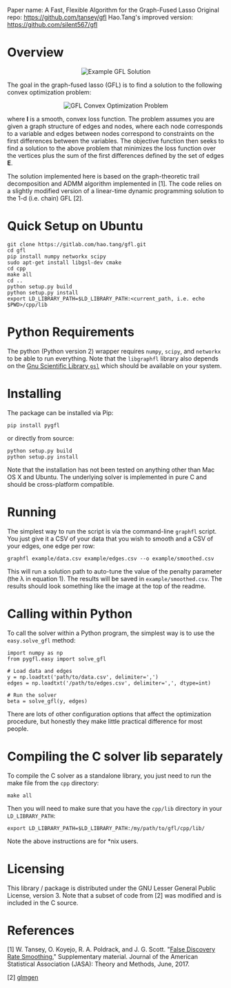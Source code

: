 Paper name: A Fast, Flexible Algorithm for the Graph-Fused Lasso
Original repo: https://github.com/tansey/gfl
Hao.Tang's improved version: https://github.com/silent567/gfl

Overview
===============

<p align="center">
  <img src="https://github.com/tansey/gfl/blob/master/img/example1.png?raw=true" alt="Example GFL Solution"/>
</p>

The goal in the graph-fused lasso (GFL) is to find a solution to the following convex optimization problem:

<p align="center">
  <img src="https://github.com/tansey/gfl/blob/master/img/eq1.png?raw=true" alt="GFL Convex Optimization Problem"/>
</p>

where __l__ is a smooth, convex loss function. The problem assumes you are given a graph structure of edges and nodes, where each node corresponds to a variable and edges between nodes correspond to constraints on the first differences between the variables. The objective function then seeks to find a solution to the above problem that minimizes the loss function over the vertices plus the sum of the first differences defined by the set of edges __E__.

The solution implemented here is based on the graph-theoretic trail decomposition and ADMM algorithm implemented in [1]. The code relies on a slightly modified version of a linear-time dynamic programming solution to the 1-d (i.e. chain) GFL [2].

Quick Setup on Ubuntu
=======================
```
git clone https://gitlab.com/hao.tang/gfl.git 
cd gfl
pip install numpy networkx scipy
sudo apt-get install libgsl-dev cmake
cd cpp 
make all
cd ..
python setup.py build
python setup.py install
export LD_LIBRARY_PATH=$LD_LIBRARY_PATH:<current_path, i.e. echo $PWD>/cpp/lib 
```


Python Requirements
===================
The python (Python version 2) wrapper requires `numpy`, `scipy`, and `networkx` to be able to run everything.
Note that the `libgraphfl` library also depends on the [Gnu Scientific Library `gsl`](https://www.gnu.org/software/gsl/) which should be available on your system.

Installing
==========
The package can be installed via Pip:

`pip install pygfl`

or directly from source:

```
python setup.py build
python setup.py install
```

Note that the installation has not been tested on anything other than Mac OS X and Ubuntu. The underlying solver is implemented in pure C and should be cross-platform compatible.

Running
=======
The simplest way to run the script is via the command-line `graphfl` script. You just give it a CSV of your data that you wish to smooth and a CSV of your edges, one edge per row:

```
graphfl example/data.csv example/edges.csv --o example/smoothed.csv
```

This will run a solution path to auto-tune the value of the penalty parameter (the λ in equation 1). The results will be saved in `example/smoothed.csv`. The results should look something like the image at the top of the readme.

Calling within Python
=====================
To call the solver within a Python program, the simplest way is to use the `easy.solve_gfl` method:

```
import numpy as np
from pygfl.easy import solve_gfl

# Load data and edges
y = np.loadtxt('path/to/data.csv', delimiter=',')
edges = np.loadtxt('/path/to/edges.csv', delimiter=',', dtype=int)

# Run the solver
beta = solve_gfl(y, edges)
```

There are lots of other configuration options that affect the optimization procedure, but honestly they make little practical difference for most people.

Compiling the C solver lib separately
=====================================
To compile the C solver as a standalone library, you just need to run the make file from the `cpp` directory:

`make all`

Then you will need to make sure that you have the `cpp/lib` directory in your `LD_LIBRARY_PATH`:

`export LD_LIBRARY_PATH=$LD_LIBRARY_PATH:/my/path/to/gfl/cpp/lib/`

Note the above instructions are for \*nix users.

Licensing
=========
This library / package is distributed under the GNU Lesser General Public License, version 3. Note that a subset of code from [2] was modified and is included in the C source.

References
==========
[1] W. Tansey, O. Koyejo, R. A. Poldrack, and J. G. Scott. "[False Discovery Rate Smoothing](http://amstat.tandfonline.com/doi/abs/10.1080/01621459.2017.1319838)," Supplementary material. Journal of the American Statistical Association (JASA): Theory and Methods, June, 2017.

[2] [glmgen](https://github.com/statsmaths/glmgen)

